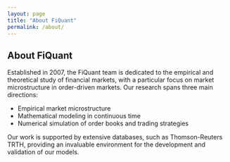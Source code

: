 ```yaml
---
layout: page
title: "About FiQuant"
permalink: /about/
---
```

## About FiQuant

Established in 2007, the FiQuant team is dedicated to the empirical and theoretical study of financial markets, with a particular focus on market microstructure in order-driven markets. Our research spans three main directions:

- Empirical market microstructure
- Mathematical modeling in continuous time
- Numerical simulation of order books and trading strategies

Our work is supported by extensive databases, such as Thomson-Reuters TRTH, providing an invaluable environment for the development and validation of our models.
